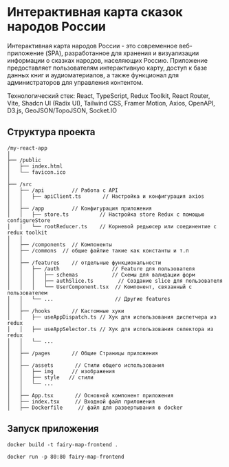 # Интерактивная карта сказок народов России

Интерактивная карта народов России - это современное веб-приложение (SPA), разработанное для хранения и визуализации информации о сказках народов, населяющих Россию. Приложение предоставляет пользователям интерактивную карту, доступ к базе данных книг и аудиоматериалов, а также функционал для администраторов для управления контентом.

Технологический стек: React, TypeScript, Redux Toolkit, React Router, Vite, Shadcn UI (Radix UI), Tailwind CSS, Framer Motion, Axios, OpenAPI, D3.js, GeoJSON/TopoJSON, Socket.IO

## Структура проекта

```
/my-react-app
│
├── /public
│   ├── index.html
│   └── favicon.ico
│
├── /src
│   ├── /api         // Работа с API
│   │   ├── apiClient.ts       // Настройка и конфигурация axios
│   │
│   ├── /app         // Конфигурация приложения
│   │   ├── store.ts          // Настройка store Redux с помощью configureStore
│   │   └── rootReducer.ts    // Корневой редьюсер или соединентие с redux toolkit
│   │
│   ├── /components  // Компоненты
│   ├── /commons  // общие файлие такие как константы и т.п
│   │
│   ├── /features    // отдельные функциональности
│   │   ├── /auth                 // Feature для пользователя
│   │   │   ├── schemas           // Схемы для валидации форм
│   │   │   ├── authSlice.ts        // Создание slice для пользователя
│   │   │   └── UserComponent.tsx  // Компонент, связанный с пользователем
│   │   └── ...                    // Другие features
│   │
│   ├── /hooks       // Кастомные хуки
│   │   ├── useAppDispatch.ts // Хук для использования диспетчера из redux
│   │   ├── useAppSelector.ts // Хук для использования селектора из redux
│   │   └── ...
│   │
│   ├── /pages       // Общие Страницы приложения
│   │
│   ├── /assets       // Стили общего использования
│   │   ├── img      // изображения
│   │   ├── style   // стили
│   │   └── ...
│   │
│   ├── App.tsx       // Основной компонент приложения
│   ├── index.tsx     // Входной файл приложения
│   ├── Dockerfile     // файл для развертывания в docker

```

## Запуск приложения

```
docker build -t fairy-map-frontend .
```

```
docker run -p 80:80 fairy-map-frontend
```

